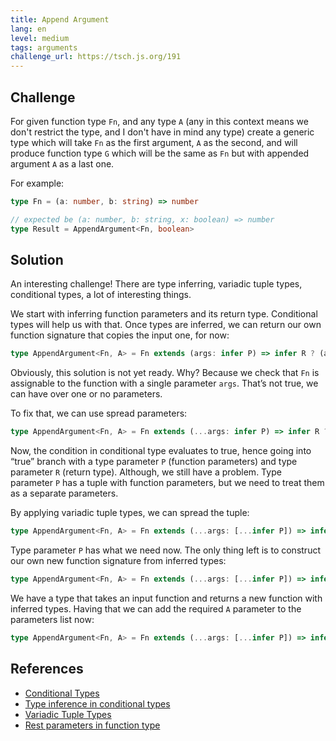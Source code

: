 ```yaml
---
title: Append Argument
lang: en
level: medium
tags: arguments
challenge_url: https://tsch.js.org/191
---
```


## Challenge

For given function type `Fn`, and any type `A` (any in this context means we don't restrict the type, and I don't have in mind any type) create a generic type which will take `Fn` as the first argument, `A` as the second, and will produce function type `G` which will be the same as `Fn` but with appended argument `A` as a last one.

For example:

```ts
type Fn = (a: number, b: string) => number

// expected be (a: number, b: string, x: boolean) => number
type Result = AppendArgument<Fn, boolean>
```

## Solution

An interesting challenge!
There are type inferring, variadic tuple types, conditional types, a lot of interesting things.

We start with inferring function parameters and its return type.
Conditional types will help us with that.
Once types are inferred, we can return our own function signature that copies the input one, for now:

```ts
type AppendArgument<Fn, A> = Fn extends (args: infer P) => infer R ? (args: P) => R : never;
```

Obviously, this solution is not yet ready.
Why?
Because we check that `Fn` is assignable to the function with a single parameter `args`.
That’s not true, we can have over one or no parameters.

To fix that, we can use spread parameters:

```ts
type AppendArgument<Fn, A> = Fn extends (...args: infer P) => infer R ? (args: P) => R : never;
```

Now, the condition in conditional type evaluates to true, hence going into “true” branch with a type parameter `P` (function parameters) and type parameter `R` (return type).
Although, we still have a problem.
Type parameter `P` has a tuple with function parameters, but we need to treat them as a separate parameters.

By applying variadic tuple types, we can spread the tuple:

```ts
type AppendArgument<Fn, A> = Fn extends (...args: [...infer P]) => infer R ? (args: P) => R : never;
```

Type parameter `P` has what we need now.
The only thing left is to construct our own new function signature from inferred types:

```ts
type AppendArgument<Fn, A> = Fn extends (...args: [...infer P]) => infer R ? (...args: [...P]) => R : never;
```

We have a type that takes an input function and returns a new function with inferred types.
Having that we can add the required `A` parameter to the parameters list now:

```ts
type AppendArgument<Fn, A> = Fn extends (...args: [...infer P]) => infer R ? (...args: [...P, A]) => R : never;
```

## References

- [Conditional Types](https://www.typescriptlang.org/docs/handbook/advanced-types.html#conditional-types)
- [Type inference in conditional types](https://www.typescriptlang.org/docs/handbook/advanced-types.html#type-inference-in-conditional-types)
- [Variadic Tuple Types](https://www.typescriptlang.org/docs/handbook/release-notes/typescript-4-0.html#variadic-tuple-types)
- [Rest parameters in function type](https://www.typescriptlang.org/docs/handbook/functions.html#rest-parameters)

